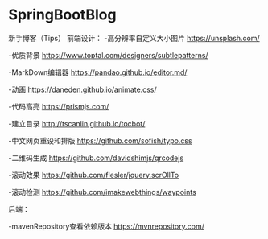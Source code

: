 # SpringBootBlog
新手博客（Tips）
前端设计：
-高分辨率自定义大小图片 https://unsplash.com/ 




-优质背景 https://www.toptal.com/designers/subtlepatterns/





-MarkDown编辑器 https://pandao.github.io/editor.md/





-动画 https://daneden.github.io/animate.css/





-代码高亮 https://prismjs.com/





-建立目录 http://tscanlin.github.io/tocbot/






-中文网页重设和排版 https://github.com/sofish/typo.css






-二维码生成 https://github.com/davidshimjs/qrcodejs






-滚动效果 https://github.com/flesler/jquery.scrOllTo






-滚动检测 https://github.com/imakewebthings/waypoints






后端：




-mavenRepository查看依赖版本  https://mvnrepository.com/
